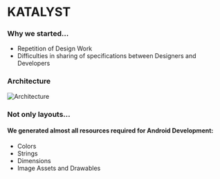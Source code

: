 # KATALYST


### Why we started...

* Repetition of Design Work
* Difficulties in sharing of specifications between Designers and Developers

### Architecture

![Architecture](../blob/master/architecture.png?raw=true)

### Not only layouts...
#### We generated almost all resources required for Android Development:
* Colors
* Strings
* Dimensions
* Image Assets and Drawables
